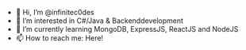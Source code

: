 - 👋 Hi, I’m @infinitec0des
- 👀 I’m interested in C#/Java & Backenddevelopment
- 🌱 I’m currently learning MongoDB, ExpressJS, ReactJS and NodeJS
- 📫 How to reach me: Here!

<!---
infinitec0des/infinitec0des is a ✨ special ✨ repository because its `README.md` (this file) appears on your GitHub profile.
You can click the Preview link to take a look at your changes.
--->
